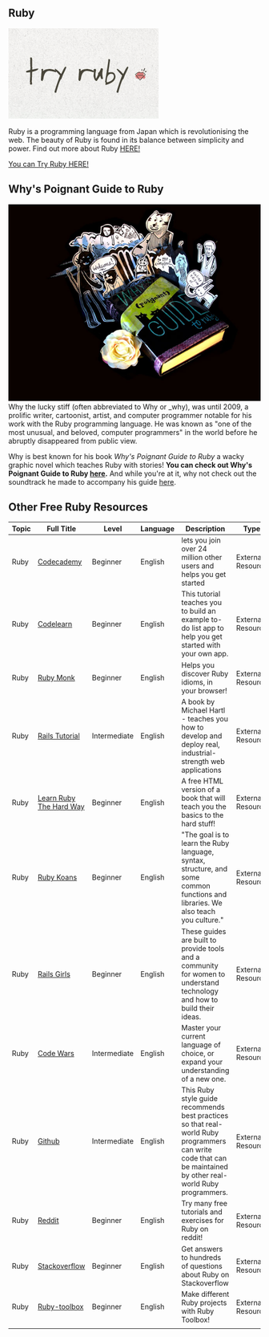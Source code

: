 ## Ruby

![Try-ruby.png](../files/img/Try-ruby.png "Try-ruby.png")

Ruby is a programming language from Japan which is revolutionising the
web. The beauty of Ruby is found in its balance between simplicity and
power. Find out more about Ruby [HERE\!](http://www.ruby-lang.org/)

[You can Try Ruby HERE\! ](http://tryruby.org/levels/1/challenges/0)

## Why's Poignant Guide to Ruby

![Whys\_poignant\_guide.jpg](../files/img/Whys_poignant_guide.jpg
"Whys_poignant_guide.jpg") Why the lucky stiff (often abbreviated to Why
or \_why), was until 2009, a prolific writer, cartoonist, artist, and
computer programmer notable for his work with the Ruby programming
language. He was known as "one of the most unusual, and beloved,
computer programmers" in the world before he abruptly disappeared from
public view.

Why is best known for his book *Why's Poignant Guide to Ruby* a wacky
graphic novel which teaches Ruby with stories\! **You can check out
Why's Poignant Guide to Ruby
[here](http://mislav.uniqpath.com/poignant-guide/).** And while you're
at it, why not check out the soundtrack he made to accompany his guide
[here](http://mislav.uniqpath.com/poignant-guide/soundtrack/).

## Other Free Ruby Resources

| Topic | Full Title                                                                  | Level        | Language | Description                                                                                                                                                     | Type              | Category |
| ----- | --------------------------------------------------------------------------- | ------------ | -------- | --------------------------------------------------------------------------------------------------------------------------------------------------------------- | ----------------- | -------- |
| Ruby  | [Codecademy](Ruby_Codeacademy.md)               | Beginner     | English  | lets you join over 24 million other users and helps you get started                                                                                             | External Resource | Tutorial |
| Ruby  | [Codelearn](Ruby_Codelearn.md)                  | Beginner     | English  | This tutorial teaches you to build an example to-do list app to help you get started with your own app.                                                         | External Resource | Tutorial |
| Ruby  | [Ruby Monk](Ruby_Monk.md)                       | Beginner     | English  | Helps you discover Ruby idioms, in your browser\!                                                                                                               | External Resource | Tutorial |
| Ruby  | [Rails Tutorial](Ruby_Rails_Tutorial.md)        | Intermediate | English  | A book by Michael Hartl - teaches you how to develop and deploy real, industrial-strength web applications                                                      | External Resource | Tutorial |
| Ruby  | [Learn Ruby The Hard Way](Ruby_the_Hard_Way.md) | Beginner     | English  | A free HTML version of a book that will teach you the basics to the hard stuff\!                                                                                | External Resource | Tutorial |
| Ruby  | [Ruby Koans](Ruby_Koans.md)                     | Beginner     | English  | "The goal is to learn the Ruby language, syntax, structure, and some common functions and libraries. We also teach you culture."                                | External Resource | Tutorial |
| Ruby  | [Rails Girls](Ruby_Rails_Girls.md)              | Beginner     | English  | These guides are built to provide tools and a community for women to understand technology and how to build their ideas.                                        | External Resource | Tutorial |
| Ruby  | [Code Wars](Ruby_Codewars.md)                   | Intermediate | English  | Master your current language of choice, or expand your understanding of a new one.                                                                              | External Resource | Tutorial |
| Ruby  | [Github](Ruby_Github.md)                        | Intermediate | English  | This Ruby style guide recommends best practices so that real-world Ruby programmers can write code that can be maintained by other real-world Ruby programmers. | External Resource | Tutorial |
| Ruby  | [Reddit](Ruby_Reddit.md)                        | Beginner     | English  | Try many free tutorials and exercises for Ruby on reddit\!                                                                                                      | External Resource | Tutorial |
| Ruby  | [Stackoverflow](Ruby_StackOverflow.md)          | Beginner     | English  | Get answers to hundreds of questions about Ruby on Stackoverflow                                                                                                | External Resource | Tutorial |
| Ruby  | [Ruby-toolbox](Ruby_Toolbox.md)                 | Beginner     | English  | Make different Ruby projects with Ruby Toolbox\!                                                                                                                | External Resource | Tutorial |
|       |                                                                             |              |          |                                                                                                                                                                 |                   |          |
